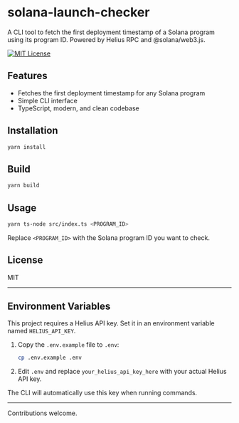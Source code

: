 # solana-launch-checker

A CLI tool to fetch the first deployment timestamp of a Solana program using its program ID. Powered by Helius RPC and @solana/web3.js.

[![MIT License](https://img.shields.io/badge/license-MIT-blue.svg)](LICENSE)

## Features
- Fetches the first deployment timestamp for any Solana program
- Simple CLI interface
- TypeScript, modern, and clean codebase

## Installation

```sh
yarn install
```

## Build

```sh
yarn build
```

## Usage

```sh
yarn ts-node src/index.ts <PROGRAM_ID>
```

Replace `<PROGRAM_ID>` with the Solana program ID you want to check.


## License
MIT

---

## Environment Variables

This project requires a Helius API key. Set it in an environment variable named `HELIUS_API_KEY`.

1. Copy the `.env.example` file to `.env`:

   ```sh
   cp .env.example .env
   ```

2. Edit `.env` and replace `your_helius_api_key_here` with your actual Helius API key.

The CLI will automatically use this key when running commands.

---

Contributions welcome.
